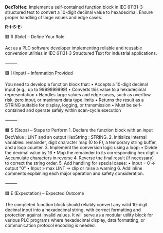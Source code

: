 **DecToHex:**
Implement a self-contained function block in IEC 61131-3 structured text to convert a 10-digit decimal value to hexadecimal. Ensure proper handling of large values and edge cases.

**R-I-S-E:**

🟥 R (Role) – Define Your Role

Act as a PLC software developer implementing reliable and reusable conversion utilities in IEC 61131-3 Structured Text for industrial applications.

⸻

🟩 I (Input) – Information Provided

You need to develop a function block that:
	•	Accepts a 10-digit decimal input (e.g., up to 9999999999)
	•	Converts this value to a hexadecimal representation
	•	Handles large values and edge cases, such as overflow risk, zero input, or maximum data type limits
	•	Returns the result as a STRING suitable for display, logging, or transmission
	•	Must be self-contained and operate safely within scan-cycle execution

⸻

🟧 S (Steps) – Steps to Perform
	1.	Declare the function block with an input DecValue : LINT and an output HexString : STRING.
	2.	Initialize internal variables: remainder, digit character map (0 to F), a temporary string buffer, and a loop counter.
	3.	Implement the conversion logic using a loop:
	•	Divide the decimal value by 16
	•	Map the remainder to its corresponding hex digit
	•	Accumulate characters in reverse
	4.	Reverse the final result (if necessary) to correct the string order.
	5.	Add handling for special cases:
	•	Input = 0 → output "0"
	•	Input > max LINT → clip or raise a warning
	6.	Add inline comments explaining each major operation and safety consideration.

⸻

🟦 E (Expectation) – Expected Outcome

The completed function block should reliably convert any valid 10-digit decimal input into a hexadecimal string, with correct formatting and protection against invalid values. It will serve as a modular utility block for various PLC programs where hexadecimal display, data formatting, or communication protocol encoding is needed.
